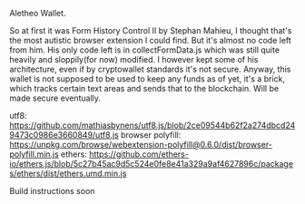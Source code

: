 Aletheo Wallet.

So at first it was Form History Control II by Stephan Mahieu, I thought that's the most autistic browser extension I could find. But it's almost no code left from him. His only code left is in collectFormData.js which was still quite heavily and sloppily(for now) modified. I however kept some of his architecture, even if by cryptowallet standards it's not secure. Anyway, this wallet is not supposed to be used to keep any funds as of yet, it's a brick, which tracks certain text areas and sends that to the blockchain.
Will be made secure eventually.

utf8: https://github.com/mathiasbynens/utf8.js/blob/2ce09544b62f2a274dbcd249473c0986e3660849/utf8.js
browser polyfill: https://unpkg.com/browse/webextension-polyfill@0.6.0/dist/browser-polyfill.min.js
ethers: https://github.com/ethers-io/ethers.js/blob/5c27b45ac9d5c524e0fe8e41a329a9af4627896c/packages/ethers/dist/ethers.umd.min.js

Build instructions soon
